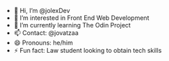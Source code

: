 - 👋 Hi, I’m @jolexDev
- 👀 I’m interested in Front End Web Development
- 🌱 I’m currently learning The Odin Project
- 📫 Contact: @jovatzaa
- 😄 Pronouns: he/him
- ⚡ Fun fact: Law student looking to obtain tech skills

<!---
jolexDev/jolexDev is a ✨ special ✨ repository because its `README.md` (this file) appears on your GitHub profile.
You can click the Preview link to take a look at your changes.
--->
